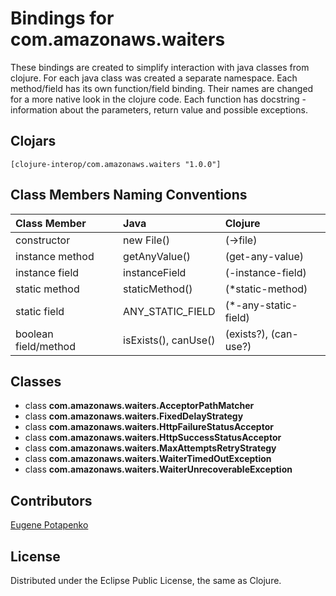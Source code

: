 # Bindings for com.amazonaws.waiters

These bindings are created to simplify interaction with java classes from clojure.
For each java class was created a separate namespace.
Each method/field has its own function/field binding.
Their names are changed for a more native look in the clojure code. Each function has docstring - information about the parameters, return value and possible exceptions.

## Clojars

```
[clojure-interop/com.amazonaws.waiters "1.0.0"]
```

## Class Members Naming Conventions

| Class Member | Java | Clojure |
|:--|:--|:--|
| constructor | new File() | (->file) |
| instance method | getAnyValue() | (get-any-value) |
| instance field | instanceField | (-instance-field) |
| static method | staticMethod() | (*static-method) |
| static field | ANY_STATIC_FIELD | (*-any-static-field) |
| boolean field/method | isExists(), canUse() | (exists?), (can-use?) |

## Classes

- class **com.amazonaws.waiters.AcceptorPathMatcher**
- class **com.amazonaws.waiters.FixedDelayStrategy**
- class **com.amazonaws.waiters.HttpFailureStatusAcceptor**
- class **com.amazonaws.waiters.HttpSuccessStatusAcceptor**
- class **com.amazonaws.waiters.MaxAttemptsRetryStrategy**
- class **com.amazonaws.waiters.WaiterTimedOutException**
- class **com.amazonaws.waiters.WaiterUnrecoverableException**

## Contributors

[Eugene Potapenko](https://github.com/potapenko/)

## License

Distributed under the Eclipse Public License, the same as Clojure.
